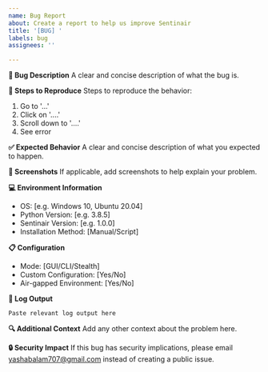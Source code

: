 ```yaml
---
name: Bug Report
about: Create a report to help us improve Sentinair
title: '[BUG] '
labels: bug
assignees: ''

---
```


**🐛 Bug Description**
A clear and concise description of what the bug is.

**🔄 Steps to Reproduce**
Steps to reproduce the behavior:
1. Go to '...'
2. Click on '....'
3. Scroll down to '....'
4. See error

**✅ Expected Behavior**
A clear and concise description of what you expected to happen.

**📱 Screenshots**
If applicable, add screenshots to help explain your problem.

**💻 Environment Information**
- OS: [e.g. Windows 10, Ubuntu 20.04]
- Python Version: [e.g. 3.8.5]
- Sentinair Version: [e.g. 1.0.0]
- Installation Method: [Manual/Script]

**📋 Configuration**
- Mode: [GUI/CLI/Stealth]
- Custom Configuration: [Yes/No]
- Air-gapped Environment: [Yes/No]

**📄 Log Output**
```
Paste relevant log output here
```

**🔍 Additional Context**
Add any other context about the problem here.

**🔒 Security Impact**
If this bug has security implications, please email yashabalam707@gmail.com instead of creating a public issue.
